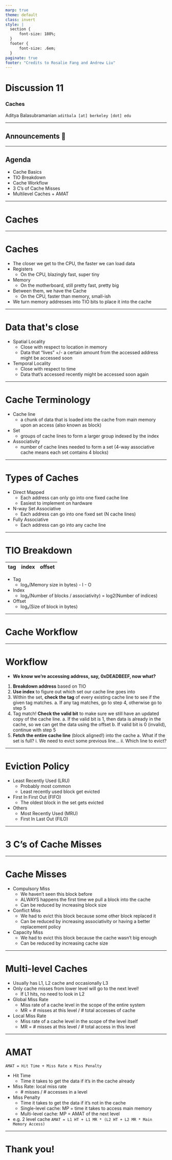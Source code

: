 ```yaml
---
marp: true
theme: default
class: invert
style: |
  section {
      font-size: 180%;
  }
  footer {
      font-size: .6em;
  }
paginate: true
footer: "Credits to Rosalie Fang and Andrew Liu"
---
```


<!--
_paginate: false
_footer: Slides available at [`teaching.aditbala.com`](https://teaching.aditbala.com)
_class: invert
-->

# <!--fit--> Discussion 11

### Caches

Aditya Balasubramanian
`aditbala [at] berkeley [dot] edu`

---

<!--
_footer: ""
-->

## Announcements :mega:

---

## Agenda

- Cache Basics
- TIO Breakdown
- Cache Workflow
- 3 C’s of Cache Misses
- Multilevel Caches + AMAT


---

<!--
_backgroundColor: #3333
-->

# <!-- fit --> Caches

---

# Caches

- The closer we get to the CPU, the faster we can load data
- Registers
  - On the CPU, blazingly fast, super tiny
- Memory
  - On the motherboard, still pretty fast, pretty big
- Between them, we have the Cache
  - On the CPU, faster than memory, small-ish
- We turn memory addresses into TIO bits to place it into the cache

---

# Data that's close

- Spatial Locality
  - Close with respect to location in memory
  - Data that “lives” +/- a certain amount from the accessed address might be accessed soon
- Temporal Locality
  - Close with respect to time
  - Data that’s accessed recently might be accessed soon again

---

# Cache Terminology

- Cache line
  - a chunk of data that is loaded into the cache from main memory upon an access (also known as block)
- Set
  - groups of cache lines to form a larger group indexed by the index
- Associativity
  - number of cache lines needed to form a set (4-way associative cache means each set contains 4 blocks)

---
# Types of Caches

- Direct Mapped 
    - Each address can only go into one fixed cache line
    - Easiest to implement on hardware  
- N-way Set Associative 
    - Each address can go into one fixed set (N cache lines)
- Fully Associative 
    - Each address can go into any cache line



---

# TIO Breakdown

| tag | index | offset |
| :-- | :---- | :----- |

- Tag
  - log₂(Memory size in bytes) - I - O
- Index
  - log₂(Number of blocks / associativity) = log2(Number of indices)
- Offset
  - log₂(Size of block in bytes)

---
<!--
_backgroundColor: #3333
-->

# <!-- fit --> Cache Workflow

---
<style>
{
  font-size: 25px
}
</style>

# Workflow

- **We know we’re accessing address, say, 0xDEADBEEF, now what?**

1. **Breakdown address** based on TIO
2. **Use index** to figure out which set our cache line goes into
3. Within the set, **check the tag** of every existing cache line to see if the given tag matches. 
    a. If any tag matches, go to step 4, otherwise go to step 5
4. Tag match! **Check the valid bit** to make sure we still have an updated copy of the cache line. 
    a. If the valid bit is 1, then data is already in the cache, so we can get the data using the offset
    b. If valid bit is 0 (invalid), continue with step 5
5. **Fetch the entire cache line** (block aligned!) into the cache
    a. What if the set is full?
        i. We need to evict some previous line…
        ii. Which line to evict?


---

# Eviction Policy

- Least Recently Used (LRU)
    - Probably most common
    - Least recently used block get evicted
- First In First Out (FIFO)
    - The oldest block in the set gets evicted
- Others
    - Most Recently Used (MRU) 
    - First In Last Out (FILO)
---

<!--
_backgroundColor: #3333
-->

# <!-- fit --> 3 C’s of Cache Misses

---
# Cache Misses

- Compulsory Miss
    - We haven’t seen this block before
    - ALWAYS happens the first time we pull a block into the cache
    - Can be reduced by increasing block size
- Conflict Miss 
    - We had to evict this block because some other block replaced it
    - Can be reduced by increasing associativity or having a better replacement policy
- Capacity Miss 
    - We had to evict this block because the cache wasn’t big enough
    - Can be reduced by increasing cache size


---

# Multi-level Caches

- Usually has L1, L2 cache and occasionally L3
- Only cache misses from lower level will go to the next level!
    - If L1 hits, no need to look in L2
- Global Miss Rate
    - Miss rate of a cache level in the scope of the entire system
    - MR = # misses at this level / # total accesses of cache
- Local Miss Rate
    - Miss rate of a cache level in the scope of the level itself
    - MR = # misses at this level / # total access in this level

---

# AMAT

`AMAT = Hit Time + Miss Rate x Miss Penalty`

- Hit Time
    - Time it takes to get the data if it’s in the cache already
- Miss Rate: local miss rate
    - \# misses / \# accesses in a level
- Miss Penalty
    - Time it takes to get the data if it’s not in the cache
    - Single-level cache: MP = time it takes to access main memory
    - Multi-level cache: MP = AMAT of the next level
- e.g. 2 level cache
`AMAT = L1 HT + L1 MR * (L2 HT + L2 MR * Main Memory Access)`


---

# Thank you!

